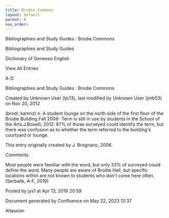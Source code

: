 ```yaml
---
title: Brodie Commons
layout: default
parent: B
nav_order:
---
```


Bibliographies and Study Guides : Brodie Commons

Bibliographies and Study Guides

Dictionary of Geneseo English

View All Entries

A-D

Bibliographies and Study Guides : Brodie Commons

Created by  Unknown User (tjc13), last modified by  Unknown User (jmb53) on Nov 20, 2012

(brodi: kamnz) n. A student lounge on the north side of the first floor of the Brodie Building.Fall 2008- Term is still in use by students in the School of the Arts.J.Boselli, 2012: 87% of those surveyed could identify the term, but there was confusion as to whether the term referred to the building's courtyard or lounge.

This entry originally created by J. Brognano, 2006.

Comments:

Most people were familiar with the word, but only 33% of surveyed could define the word. Many people are aware of Brodie Hall, but specific locations within are not known to students who don't come here often. (Serbalik, A-F, 2019)

Posted by jys1 at Apr 13, 2019 20:59

Document generated by Confluence on May 22, 2023 12:37

Atlassian
